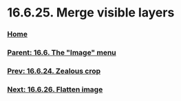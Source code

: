 # 16.6.25. Merge visible layers

### [Home](./00-home.md)
### [Parent: 16.6. The "Image" menu](./16-06-00-the-image-menu.md)
### [Prev: 16.6.24. Zealous crop](./16-06-24-zealous-crop.md)
### [Next: 16.6.26. Flatten image](./16-06-26-flatten-image.md)
